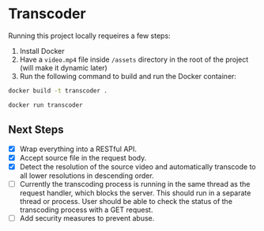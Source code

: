 # Transcoder

Running this project locally requeires a few steps:

1. Install Docker
2. Have a `video.mp4` file inside `/assets` directory in the root of the project (will make it dynamic later)
3. Run the following command to build and run the Docker container:

```bash
docker build -t transcoder .
```

```bash
docker run transcoder
```

## Next Steps

- [x] Wrap everything into a RESTful API.
- [x] Accept source file in the request body.
- [x] Detect the resolution of the source video and automatically transcode to all lower resolutions in descending order.
- [ ] Currently the transcoding process is running in the same thread as the request handler, which blocks the server. This should run in a separate thread or process. User should be able to check the status of the transcoding process with a GET request.
- [ ] Add security measures to prevent abuse.
